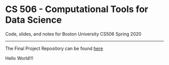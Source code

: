 # CS 506 - Computational Tools for Data Science

Code, slides, and notes for Boston University CS506 Spring 2020

___

The Final Project Repository can be found [here](https://github.com/BU-Spark/CS506-Spring2020-Projects)

Hello World!!!
